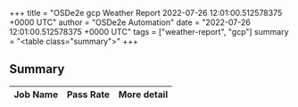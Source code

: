 +++
title = "OSDe2e gcp Weather Report 2022-07-26 12:01:00.512578375 +0000 UTC"
author = "OSDe2e Automation"
date = "2022-07-26 12:01:00.512578375 +0000 UTC"
tags = ["weather-report", "gcp"]
summary = "<table class=\"summary\"></table>"
+++
## Summary

| Job Name | Pass Rate | More detail |
|----------|-----------|-------------|




